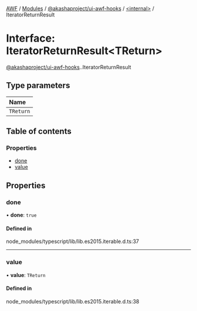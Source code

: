 [AWF](../README.md) / [Modules](../modules.md) / [@akashaproject/ui-awf-hooks](../modules/akashaproject_ui_awf_hooks.md) / [<internal\>](../modules/akashaproject_ui_awf_hooks._internal_.md) / IteratorReturnResult

# Interface: IteratorReturnResult<TReturn\>

[@akashaproject/ui-awf-hooks](../modules/akashaproject_ui_awf_hooks.md).[<internal>](../modules/akashaproject_ui_awf_hooks._internal_.md).IteratorReturnResult

## Type parameters

| Name |
| :------ |
| `TReturn` |

## Table of contents

### Properties

- [done](akashaproject_ui_awf_hooks._internal_.IteratorReturnResult.md#done)
- [value](akashaproject_ui_awf_hooks._internal_.IteratorReturnResult.md#value)

## Properties

### done

• **done**: ``true``

#### Defined in

node_modules/typescript/lib/lib.es2015.iterable.d.ts:37

___

### value

• **value**: `TReturn`

#### Defined in

node_modules/typescript/lib/lib.es2015.iterable.d.ts:38
